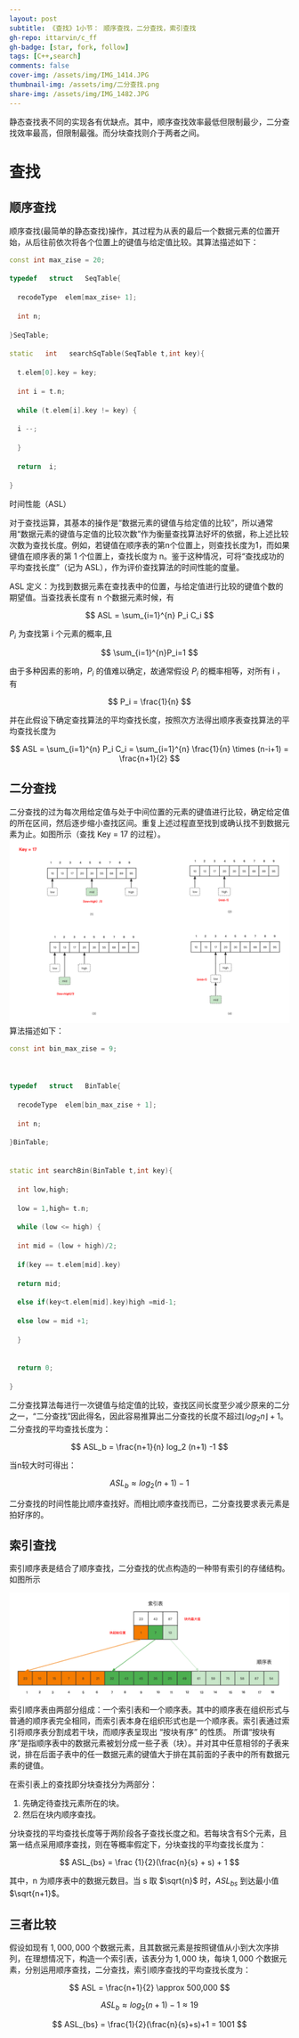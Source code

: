 ```yaml
---
layout: post
subtitle: 《查找》1小节： 顺序查找，二分查找，索引查找
gh-repo: ittarvin/c_ff
gh-badge: [star, fork, follow]
tags: [C++,search]
comments: false
cover-img: /assets/img/IMG_1414.JPG
thumbnail-img: /assets/img/二分查找.png
share-img: /assets/img/IMG_1482.JPG
---
```

静态查找表不同的实现各有优缺点。其中，顺序查找效率最低但限制最少，二分查找效率最高，但限制最强。而分块查找则介于两者之间。

# 查找
## 顺序查找 

顺序查找(最简单的静态查找)操作，其过程为从表的最后一个数据元素的位置开始，从后往前依次将各个位置上的键值与给定值比较。其算法描述如下：

```cpp
const int max_zise = 20;

typedef   struct   SeqTable{

  recodeType  elem[max_zise+ 1];

  int n;

}SeqTable;

static   int   searchSqTable(SeqTable t,int key){

  t.elem[0].key = key;

  int i = t.n;

  while (t.elem[i].key != key) {

  i --;

  }

  return  i;

}
```


时间性能（ASL）

对于查找运算，其基本的操作是“数据元素的键值与给定值的比较”，所以通常用“数据元素的键值与定值的比较次数”作为衡量查找算法好坏的依据，称上述比较次数为查找长度。例如，若键值在顺序表的第n个位置上，则查找长度为1，而如果键值在顺序表的第 1 个位置上，查找长度为 n。鉴于这种情况，可将“查找成功的平均查找长度”（记为 ASL），作为评价查找算法的时间性能的度量。

ASL 定义：为找到数据元素在查找表中的位置，与给定值进行比较的键值个数的期望值。当查找表长度有 n 个数据元素时候，有

$$
ASL = \sum_{i=1}^{n} P_i C_i
$$

$P_i$ 为查找第 i 个元素的概率,且

$$
\sum_{i=1}^{n}P_i=1
$$ 

由于多种因素的影响，$P_i$ 的值难以确定，故通常假设 $P_i$ 的概率相等，对所有 i ，有 

$$
P_i = \frac{1}{n}
$$

并在此假设下确定查找算法的平均查找长度，按照次方法得出顺序表查找算法的平均查找长度为

$$
ASL = \sum_{i=1}^{n} P_i C_i = \sum_{i=1}^{n} \frac{1}{n} \times (n-i+1) = \frac{n+1}{2}
$$

## 二分查找

二分查找的过为每次用给定值与处于中间位置的元素的键值进行比较，确定给定值的所在区间，然后逐步缩小查找区间。重复上述过程直至找到或确认找不到数据元素为止。如图所示（查找 Key = 17 的过程）。
![二分查找.png](/assets/img/二分查找.png)
算法描述如下：

```cpp
const int bin_max_zise = 9;

  

typedef   struct   BinTable{

  recodeType  elem[bin_max_zise + 1];

  int n;

}BinTable;


static int searchBin(BinTable t,int key){

  int low,high;

  low = 1,high= t.n;

  while (low <= high) {

  int mid = (low + high)/2;

  if(key == t.elem[mid].key)

  return mid;

  else if(key<t.elem[mid].key)high =mid-1;

  else low = mid +1;

  }


  return 0;

}
```

二分查找算法每进行一次键值与给定值的比较，查找区间长度至少减少原来的二分之一，“二分查找”因此得名，因此容易推算出二分查找的长度不超过$\lfloor log_2 n \rfloor + 1$。
二分查找的平均查找长度为：

$$
ASL_b = \frac{n+1}{n} log_2 (n+1) -1
$$

当n较大时可得出：

$$
ASL_b \approx log_2(n+1) -1
$$

二分查找的时间性能比顺序查找好。而相比顺序查找而已，二分查找要求表元素是拍好序的。


## 索引查找
索引顺序表是结合了顺序查找，二分查找的优点构造的一种带有索引的存储结构。如图所示

![索引查找.png](/assets/img/索引查找.png)
索引顺序表由两部分组成：一个索引表和一个顺序表。其中的顺序表在组织形式与普通的顺序表完全相同，而索引表本身在组织形式也是一个顺序表。索引表通过索引将顺序表分割成若干块，而顺序表呈现出 “按块有序” 的性质。
所谓“按块有序”是指顺序表中的数据元素被划分成一些子表（块）。并对其中任意相邻的子表来说，排在后面子表中的任一数据元素的键值大于排在其前面的子表中的所有数据元素的键值。

在索引表上的查找即分块查找分为两部分：
1. 先确定待查找元素所在的块。
2. 然后在块内顺序查找。

分块查找的平均查找长度等于两阶段各子查找长度之和。若每块含有S个元素，且第一结点采用顺序查找，则在等概率假定下，分块查找的平均查找长度为：

$$
ASL_{bs} = \frac {1}{2}(\frac{n}{s} + s) + 1
$$

其中，n 为顺序表中的数据元数目。当 s 取 $\sqrt{n}$ 时，$ASL_{bs}$ 到达最小值  $\sqrt{n+1}$。


##  三者比较
假设如现有 $1,000,000$ 个数据元素，且其数据元素是按照键值从小到大次序排列，在理想情况下，构造一个索引表，该表分为 $1,000$ 块，每块 $1,000$ 个数据元素，分别运用顺序查找，二分查找，索引顺序查找的平均查找长度为：

$$
ASL = \frac{n+1}{2} \approx 500,000
$$

$$
ASL_b \approx log_2(n+1)-1 \approx 19
$$

$$
ASL_{bs} = \frac{1}{2}(\frac{n}{s}+s)+1 = 1001
$$
